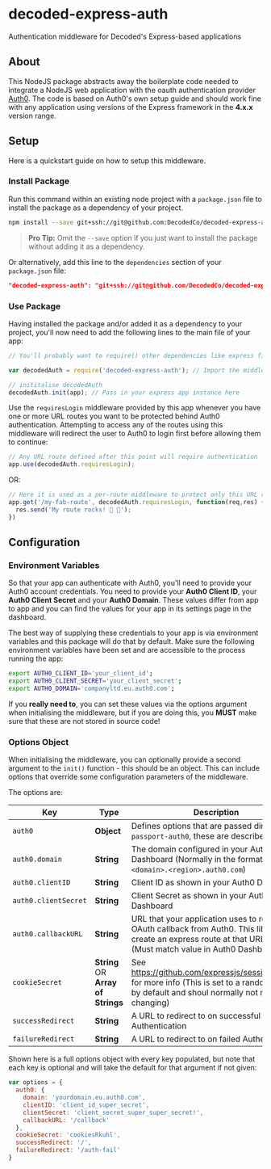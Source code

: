 # decoded-express-auth
Authentication middleware for Decoded's Express-based applications

## About
This NodeJS package abstracts away the boilerplate code needed to integrate a NodeJS web application with the oauth authentication provider [Auth0](https://auth0.com/).
The code is based on Auth0's own setup guide and should work fine with any application using versions of the Express framework in the **4.x.x** version range.

## Setup
Here is a quickstart guide on how to setup this middleware.

### Install Package

Run this command within an existing node project with a `package.json` file to install the package as a dependency of your project.

```sh
npm install --save git+ssh://git@github.com:DecodedCo/decoded-express-auth.git
```

> **Pro Tip:** Omit the `--save` option if you just want to install the package without adding it as a dependency.

Or alternatively, add this line to the `dependencies` section of your `package.json` file:

```json
"decoded-express-auth": "git+ssh://git@github.com/DecodedCo/decoded-express-auth.git#develop"
```

### Use Package

Having installed the package and/or added it as a dependency to your project, you'll now need to add the following lines to the main file of your app:

```js
// You'll probably want to require() other dependencies like express first, above this line...

var decodedAuth = require('decoded-express-auth'); // Import the middleware library

// inititalise decodedAuth
decodedAuth.init(app); // Pass in your express app instance here
```

Use the `requiresLogin` middleware provided by this app whenever you have one or more URL routes you want to be protected behind Auth0 authentication. Attempting to access any of the routes using this middleware will redirect the user to Auth0 to login first before allowing them to continue:

```js
// Any URL route defined after this point will require authentication
app.use(decodedAuth.requiresLogin);
```

OR:

```js
// Here it is used as a per-route middleware to protect only this URL route
app.get('/my-fab-route', decodedAuth.requiresLogin, function(req,res) {
  res.send('My route rocks! 🐸 💜');
})
```

## Configuration

### Environment Variables

So that your app can authenticate with Auth0, you'll need to provide your Auth0 account credentials. You need to provide your **Auth0 Client ID**, your **Auth0 Client Secret** and your **Auth0 Domain**. These values differ from app to app and you can find the values for your app in its settings page in the dashboard.

The best way of supplying these credentials to your app is via environment variables and this package will do that by default. Make sure the following environment variables have been set and are accessible to the process running the app:

```sh
export AUTH0_CLIENT_ID='your_client_id';
export AUTH0_CLIENT_SECRET='your_client_secret';
export AUTH0_DOMAIN='companyltd.eu.auth0.com';
```

If you **really need to**, you can set these values via the options argument when initialising the middleware, but if you are doing this, you **MUST** make sure that these are not stored in source code!

### Options Object

When initialising the middleware, you can optionally provide a second argument to the `init()` function - this should be an object. This can include options that override some configuration parameters of the middleware.

The options are:

| Key                  | Type                               | Description                                                                                                                                                                  |
| -------------------- | ---------------------------------- | ---------------------------------------------------------------------------------------------------------------------------------------------------------------------------- |
| `auth0`              | **Object**                         | Defines options that are passed directly into `passport-auth0`, these are described below                                                                                    |
| `auth0.domain`       | **String**                         | The domain configured in your Auth0 Dashboard (Normally in the format `<domain>.<region>.auth0.com`)                                                                         |
| `auth0.clientID`     | **String**                         | Client ID as shown in your Auth0 Dashboard                                                                                                                                   |
| `auth0.clientSecret` | **String**                         | Client Secret as shown in your Auth0 Dashboard                                                                                                                               |
| `auth0.callbackURL`  | **String**                         | URL that your application uses to receive the OAuth callback from Auth0. This library will create an express route at that URL for you (Must match value in Auth0 Dashboard) |
| `cookieSecret`       | **String** OR **Array of Strings** | See https://github.com/expressjs/session#secret for more info (This is set to a random UUID by default and shoul normally not need changing)                                 |
| `successRedirect`    | **String**                         | A URL to redirect to on successful Authentication                                                                                                                            |
| `failureRedirect`    | **String**                         | A URL to redirect to on failed Authentication                                                                                                                                |

Shown here is a full options object with every key populated, but note that each key is optional and will take the default for that argument if not given:

```js
var options = {
  auth0: {
    domain: 'yourdomain.eu.auth0.com',
    clientID: 'client_id_super_secret',
    clientSecret: 'client_secret_super_super_secret!',
    callbackURL: '/callback'
  },
  cookieSecret: 'cookiesRkuhl',
  successRedirect: '/',
  failureRedirect: '/auth-fail'
}
```
